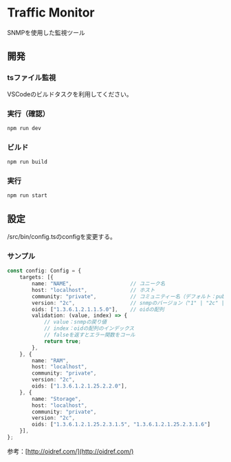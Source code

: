 # Traffic Monitor

SNMPを使用した監視ツール  

## 開発

### tsファイル監視

VSCodeのビルドタスクを利用してください。

### 実行（確認）

```bash
npm run dev
```

### ビルド

```bash
npm run build
```

### 実行

```bash
npm run start
```

## 設定

/src/bin/config.tsのconfigを変更する。

### サンプル

```ts
const config: Config = {
    targets: [{
        name: "NAME",                   // ユニーク名
        host: "localhost",              // ホスト
        community: "private",           // コミュニティー名（デフォルト：public）
        version: "2c",                  // snmpのバージョン（"1" | "2c" | "3"）
        oids: ["1.3.6.1.2.1.1.5.0"],    // oidの配列
        validation: (value, index) => {
            // value：snmpの戻り値
            // index：oidの配列のインデックス
            // falseを返すとエラー関数をコール
            return true;
        },
    }, {
        name: "RAM",
        host: "localhost",
        community: "private",
        version: "2c",
        oids: ["1.3.6.1.2.1.25.2.2.0"],
    }, {
        name: "Storage",
        host: "localhost",
        community: "private",
        version: "2c",
        oids: ["1.3.6.1.2.1.25.2.3.1.5", "1.3.6.1.2.1.25.2.3.1.6"]
    }],
};
```

参考：[http://oidref.com/](http://oidref.com/)
